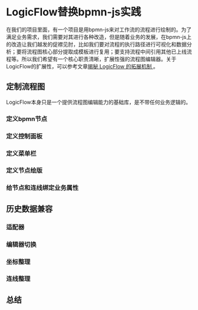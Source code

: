 # LogicFlow替换bpmn-js实践

在我们的项目里面，有一个项目是用bpmn-js来对工作流的流程进行绘制的。为了满足业务需求，我们需要对其进行各种改造，但是随着业务的发展，在bpmn-js上的改造让我们越发的促襟见肘，比如我们要对流程的执行路径进行可视化和数据分析；要将流程图核心部分提取成模板进行复用；要支持流程中间引用其他已上线流程等。所以我们希望有一个核心职责清晰，扩展性强的流程图编辑器。关于LogicFlow的扩展性，可以参考文章[揭秘 LogicFlow 的拓展机制
](http://logic-flow.org/article/article02.html#logicflow-%E7%9A%84%E6%8B%93%E5%B1%95%E8%83%BD%E5%8A%9B)。

## 定制流程图

LogicFlow本身只是一个提供流程图编辑能力的基础库，是不带任何业务逻辑的。


### 定义bpmn节点

### 定义控制面板

### 定义菜单栏

### 定义节点绘版

### 给节点和连线绑定业务属性

## 历史数据兼容

### 适配器

### 编辑器切换

### 坐标整理

### 连线整理

## 总结